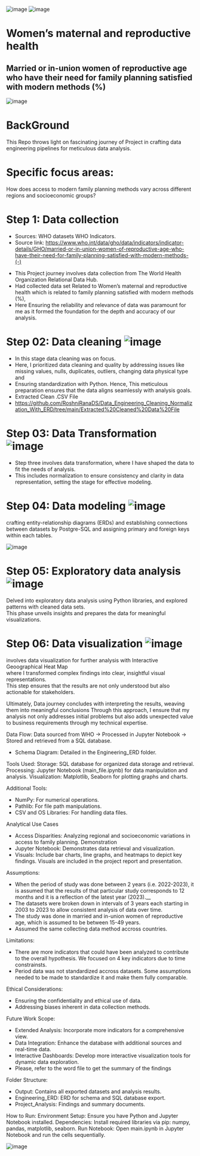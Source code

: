 ![image](https://github.com/RoshniRanaDS/Data_Engineering_Cleaning_Normalization_With_ERD/assets/161755928/79583743-ac2a-4162-96fa-811b19f300f3)
![image](https://github.com/RoshniRanaDS/Data_Engineering_Cleaning_Normalization_With_ERD/assets/161755928/f7392ce8-e0a1-4bcc-9e41-bfd63148c791)
# Women’s maternal and reproductive health 
## Married or in-union women of reproductive age who have their need for family planning satisfied with modern methods (%)
![image](https://github.com/RoshniRanaDS/Data_Engineering_Cleaning_Normalization_With_ERD/assets/161755928/14b3fb70-99ea-45e4-800f-4a9dd19b4252)
#
# BackGround 
This Repo throws light on fascinating journey of Project in crafting data engineering pipelines for meticulous data analysis.

# Specific focus areas:
How does access to modern family planning methods vary across different regions and socioeconomic groups?

# Step 1: Data collection
- Sources: WHO datasets WHO Indicators.
- Source link:  https://www.who.int/data/gho/data/indicators/indicator-details/GHO/married-or-in-union-women-of-reproductive-age-who-have-their-need-for-family-planning-satisfied-with-modern-methods-(-)
  
* This Project journey involves data collection from The World Health Organization Relational Data Hub.   
* Had collected data set Related to Women’s maternal and reproductive health which is related to family planning satisfied with modern methods (%),   
* Here Ensuring the reliability and relevance of  data was paramount for me as it formed the foundation for the depth and accuracy of our analysis.  

# Step 02: Data cleaning ![image](https://github.com/RoshniRanaDS/Data_Engineering_Cleaning_Normalization_With_ERD/assets/161755928/79ef9430-0100-4aac-ae03-91e58391ffcb)

* In this stage data cleaning was on focus. 
* Here, I prioritized data cleaning and quality by addressing issues like missing values, nulls, duplicates, outliers, changing data physical type and 
* Ensuring standardization with Python. Hence, This meticulous preparation ensures that the data aligns seamlessly with analysis goals.
* Extracted Clean .CSV File
* https://github.com/RoshniRanaDS/Data_Engineering_Cleaning_Normalization_With_ERD/tree/main/Extracted%20Cleaned%20Data%20File
  

# Step 03: Data Transformation ![image](https://github.com/RoshniRanaDS/Data_Engineering_Cleaning_Normalization_With_ERD/assets/161755928/cee5f36f-6618-4774-a7dd-993456b3f4a3)

* Step three involves data transformation, where I have shaped the data to fit the needs of analysis.   
* This includes normalization to ensure consistency and clarity in data representation, setting the stage for effective modeling.

# Step 04: Data modeling ![image](https://github.com/RoshniRanaDS/Data_Engineering_Cleaning_Normalization_With_ERD/assets/161755928/f6e65725-0164-4626-864e-b02cf451fc8f)

crafting entity-relationship diagrams (ERDs) and establishing connections between datasets by Postgre-SQL and assigning primary and foreign keys within each tables. 

  ![image](https://github.com/RoshniRanaDS/Data_Engineering_Cleaning_Normalization_With_ERD/assets/161755928/c3291103-1c4b-49ab-91d2-1e8643f07c17)



# Step 05: Exploratory data analysis ![image](https://github.com/RoshniRanaDS/Data_Engineering_Cleaning_Normalization_With_ERD/assets/161755928/c3f9eba7-c9eb-444a-a09b-339a4fc27456)

Delved into exploratory data analysis using Python libraries, and explored patterns with cleaned data sets.   
This phase unveils insights and prepares the data for meaningful visualizations.

# Step 06: Data visualization ![image](https://github.com/RoshniRanaDS/Data_Engineering_Cleaning_Normalization_With_ERD/assets/161755928/606cc427-afc7-4cf3-a2e8-1c5ffb4d58ee)

involves data visualization for further analysis with Interactive Geoographical Heat Map  
where I transformed complex findings into clear, insightful visual representations.   
This step ensures that the results are not only understood but also actionable for stakeholders. 
  
Ultimately, Data journey concludes with interpreting the results, weaving them into meaningful conclusions 
Through this approach, I ensure that my analysis not only addresses initial problems but also adds unexpected value to business requirements through my technical expertise.


Data Flow: Data sourced from WHO -> Processed in Jupyter Notebook -> Stored and retrieved from a SQL database.
* Schema Diagram: Detailed in the Engineering_ERD folder.


Tools Used:
Storage: SQL database for organized data storage and retrieval.
Processing: Jupyter Notebook (main_file.ipynb) for data manipulation and analysis.
Visualization: Matplotlib, Seaborn for plotting graphs and charts.

Additional Tools:
* NumPy: For numerical operations.
* Pathlib: For file path manipulations.
* CSV and OS Libraries: For handling data files.

Analytical Use Cases
* Access Disparities: Analyzing regional and socioeconomic variations in access to family planning.
Demonstration
* Jupyter Notebook: Demonstrates data retrieval and visualization.
* Visuals: Include bar charts, line graphs, and heatmaps to depict key findings. Visuals are included in the project report and presentation.

Assumptions:
* When the period of study was done between 2 years (i.e. 2022-2023), it is assumed that the results of that particular study corresponds to 12 months and it is a reflection of the latest year (2023).__
* The datasets were broken down in intervals of 3 years each starting in 2003 to 2023 to allow consistent analysis of data over time.
* The study was done in married and in-union women of reproductive age, which is assumed to be between 15-49 years.
* Assumed the same collecting data method accross countries.

Limitations:
* There are more indicators that could have been analyzed to contribute to the overall hypothesis. We focused on 4 key indicators due to time constrainsts.
* Period data was not standardized accross datasets. Some assumptions needed to be made to standardize it and make them fully comparable.

Ethical Considerations:
* Ensuring the confidentiality and ethical use of data.
* Addressing biases inherent in data collection methods.

Future Work Scope:
* Extended Analysis: Incorporate more indicators for a comprehensive view.
* Data Integration: Enhance the database with additional sources and real-time data.
* Interactive Dashboards: Develop more interactive visualization tools for dynamic data exploration.
* Please, refer to the word file to get the summary of the findings

Folder Structure:
* Output: Contains all exported datasets and analysis results.
* Engineering_ERD: ERD for schema and SQL database export.
* Project_Analysis: Findings and summary documents.

How to Run:
Environment Setup: Ensure you have Python and Jupyter Notebook installed.
Dependencies: Install required libraries via pip: numpy, pandas, matplotlib, seaborn.
Run Notebook: Open main.ipynb in Jupyter Notebook and run the cells sequentially.






![image](https://github.com/RoshniRanaDS/Data_Engineering_Cleaning_Normalization_With_ERD/assets/161755928/8ab7839c-cff5-4d0d-af95-bb1bb994a4cd)

